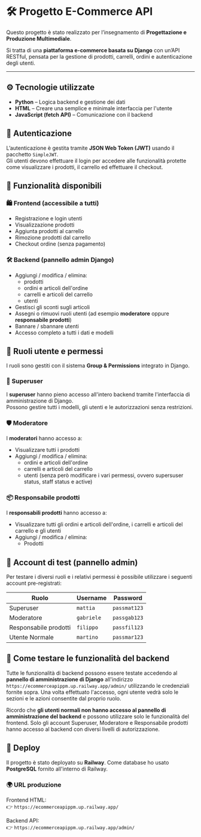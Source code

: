 # 🛠️ Progetto E-Commerce API

Questo progetto è stato realizzato per l’insegnamento di **Progettazione e Produzione Multimediale**.

Si tratta di una **piattaforma e-commerce basata su Django** con un’API RESTful, pensata per la gestione di prodotti, carrelli, ordini e autenticazione degli utenti.

---

## ⚙️ Tecnologie utilizzate

- **Python** – Logica backend e gestione dei dati
- **HTML** – Creare una semplice e minimale interfaccia per l'utente
- **JavaScript (fetch API)** – Comunicazione con il backend

## 🔐 Autenticazione

L’autenticazione è gestita tramite **JSON Web Token (JWT)** usando il pacchetto `SimpleJWT`.  
Gli utenti devono effettuare il login per accedere alle funzionalità protette come visualizzare i prodotti, il carrello ed effettuare il checkout.

## 🛒 Funzionalità disponibili

### 🛍️ Frontend (accessibile a tutti)

- Registrazione e login utenti  
- Visualizzazione prodotti  
- Aggiunta prodotti al carrello  
- Rimozione prodotti dal carrello  
- Checkout ordine (senza pagamento)

### 🛠️ Backend (pannello admin Django)

- Aggiungi / modifica / elimina:
    - prodotti
    - ordini e articoli dell'ordine
    - carrelli e articoli del carrello
    - utenti
- Gestisci gli sconti sugli articoli
- Assegni o rimuovi ruoli utenti (ad esempio **moderatore** oppure **responsabile prodotti**)  
- Bannare / sbannare utenti  
- Accesso completo a tutti i dati e modelli

## 👥 Ruoli utente e permessi

I ruoli sono gestiti con il sistema **Group & Permissions** integrato in Django.

### 👑 Superuser
I **superuser** hanno pieno accesso all'intero backend tramite l'interfaccia di amministrazione di Django.  
Possono gestire tutti i modelli, gli utenti e le autorizzazioni senza restrizioni.

### 🛡️ Moderatore
I **moderatori** hanno accesso a:

- Visualizzare tutti i prodotti
- Aggiungi / modifica / elimina:
  - ordini e articoli dell'ordine
  - carrelli e articoli del carrello
  - utenti (senza però modificare i vari permessi, ovvero supersuser status, staff status e active)

### 📦 Responsabile prodotti
I **responsabili prodotti** hanno accesso a:

- Visualizzare tutti gli ordini e articoli dell'ordine, i carrelli e articoli del carrello e gli utenti
- Aggiungi / modifica / elimina:
  - Prodotti

## 🔐 Account di test (pannello admin)

Per testare i diversi ruoli e i relativi permessi è possibile utilizzare i seguenti account pre-registrati:

| Ruolo              | Username      | Password     |
|--------------------|---------------|--------------|
| Superuser          | `mattia`      | `passmat123` |
| Moderatore         | `gabriele`    | `passgab123` |
| Responsabile prodotti   | `filippo`     | `passfil123` |
| Utente Normale     | `martino`     | `passmar123` |

## 🧪 Come testare le funzionalità del backend

Tutte le funzionalità di backend possono essere testate accedendo al **pannello di amministrazione di Django** all'indirizzo `https://ecommerceapippm.up.railway.app/admin/` utilizzando le credenziali fornite sopra.
Una volta effettuato l'accesso, ogni utente vedrà solo le sezioni e le azioni consentite dal proprio ruolo.

Ricordo che **gli utenti normali non hanno accesso al pannello di amministrazione del backend** e possono utilizzare solo le funzionalità del frontend.
Solo gli account Superuser, Moderatore e Responsabile prodotti hanno accesso al backend con diversi livelli di autorizzazione.

## 🚀 Deploy

Il progetto è stato deployato su **Railway**.
Come database ho usato **PostgreSQL** fornito all'interno di Railway.

### 🌍 URL produzione

Frontend HTML:  
👉 `https://ecommerceapippm.up.railway.app/`  

Backend API:  
👉 `https://ecommerceapippm.up.railway.app/admin/`
